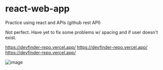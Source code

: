 # react-web-app
Practice using react and APIs (github rest API)

Not perfect. Have yet to fix some problems w/ spacing and if user doesn't exist.

https://devfinder-repo.vercel.app/
https://devfinder-repo.vercel.app/
https://devfinder-repo.vercel.app/

![image](https://github.com/Skysayson/devfinder-repo/assets/123169211/2e38b97c-7c22-4f15-b27b-56fe702741c6)
